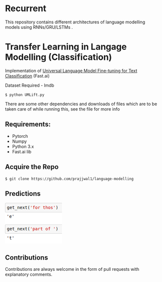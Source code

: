 # Recurrent
This repository contains different architectures of language modelling models using RNNs/GRU/LSTMs .

# Transfer Learning in Langage Modelling (Classification)
Implementation of [Universal Language Model Fine-tuning for Text Classification](https://arxiv.org/abs/1801.06146) (Fast.ai)

Dataset Required - Imdb
```
$ python UMLift.py
```
There are some other dependencies and downloads of files which are to be taken care of while running this, see the file for more info

## Requirements:
- Pytorch
- Numpy
- Python 3.x
- Fast.ai lib

## Acquire the Repo
```shell
$ git clone https://github.com/prajjwal1/language-modelling
```

## Predictions
![p1](images/p1.png)

## Contributions
Contributions are always welcome in the form of pull requests with explanatory comments.
